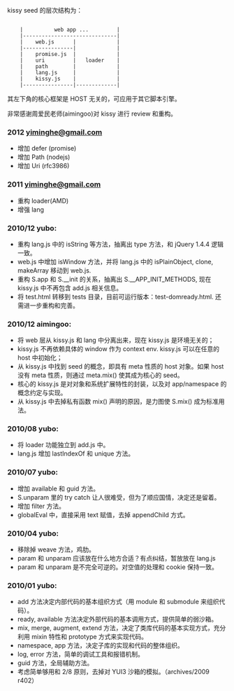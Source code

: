 
kissy seed 的层次结构为：

<pre><code>
    |          web app ...         |
    |------------------------------|
    |    web.js      |             |
    |----------------|             |
    |    promise.js  |             |
    |    uri         |   loader    |
    |    path        |             |
    |    lang.js     |             |
    |    kissy.js    |             |
    |----------------|-------------|
</code></pre>
其左下角的核心框架是 HOST 无关的，可应用于其它脚本引擎。

非常感谢周爱民老师(aimingoo)对 kissy 进行 review 和重构。

### 2012 yiminghe@gmail.com
 - 增加 defer (promise)
 - 增加 Path (nodejs)
 - 增加 Uri (rfc3986)

### 2011 yiminghe@gmail.com

 - 重构 loader(AMD)
 - 增强 lang

### 2010/12 yubo:

 - 重构 lang.js 中的 isString 等方法，抽离出 type 方法，和 jQuery 1.4.4 逻辑一致。
 - web.js 中增加 isWindow 方法，并将 lang.js 中的 isPlainObject, clone, makeArray 移动到 web.js.
 - 重构 S.app 和 S.__init 的关系，抽离出 S.__APP_INIT_METHODS, 现在 kissy.js 中不再包含 add.js 相关信息。
 - 将 test.html 转移到 tests 目录，目前可运行版本：test-domready.html. 还需进一步重构和完善。

### 2010/12 aimingoo:

 - 将 web 层从 kissy.js 和 lang 中分离出来，现在 kissy.js 是环境无关的；
 - kissy.js 不再依赖具体的 window 作为 context env. kissy.js 可以在任意的 host 中初始化；
 - 从 kissy.js 中找到 seed 的概念，即具有 meta 性质的 host 对象。如果 host 没有 meta 性质，则通过 meta.mix() 使其成为核心的 seed。
 - 核心的 kissy.js 是对对象和系统扩展特性的封装，以及对 app/namespace 的概念约定与实现。
 - 从 kissy.js 中去掉私有函数 mix() 声明的原因，是力图使 S.mix() 成为标准用法。

### 2010/08 yubo:

 - 将 loader 功能独立到 add.js 中。
 - lang.js 增加 lastIndexOf 和 unique 方法。

### 2010/07 yubo:

 - 增加 available 和 guid 方法。
 - S.unparam 里的 try catch 让人很难受，但为了顺应国情，决定还是留着。
 - 增加 filter 方法。
 - globalEval 中，直接采用 text 赋值，去掉 appendChild 方式。

### 2010/04 yubo:

 - 移除掉 weave 方法，鸡肋。
 - param 和 unparam 应该放在什么地方合适？有点纠结，暂放放在 lang.js
 - param 和 unparam 是不完全可逆的。对空值的处理和 cookie 保持一致。

### 2010/01 yubo:

 - add 方法决定内部代码的基本组织方式（用 module 和 submodule 来组织代码）。
 - ready, available 方法决定外部代码的基本调用方式，提供简单的弱沙箱。
 - mix, merge, augment, extend 方法，决定了类库代码的基本实现方式，充分利用 mixin 特性和 prototype 方式来实现代码。
 - namespace, app 方法，决定子库的实现和代码的整体组织。
 - log, error 方法，简单的调试工具和报错机制。
 - guid 方法，全局辅助方法。
 - 考虑简单够用和 2/8 原则，去掉对 YUI3 沙箱的模拟。（archives/2009 r402）
